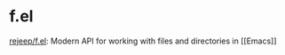 # f.el


[rejeep/f.el](https://github.com/rejeep/f.el): Modern API for working with files and directories in [[Emacs]]





